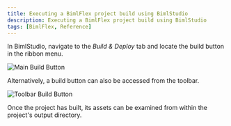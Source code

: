 ```yaml
---
title: Executing a BimlFlex project build using BimlStudio
description: Executing a BimlFlex project build using BimlStudio
tags: [BimlFlex, Reference]
---
```

In BimlStudio, navigate to the *Build & Deploy* tab and locate the build button in the ribbon menu.

![Main Build Button](/img/bimlflex/mainbuild.png "Main Build Button")

Alternatively, a build button can also be accessed from the toolbar.

![Toolbar Build Button](/img/bimlflex/toolbarbuild.png "Toolbar Build Button")

Once the project has built, its assets can be examined from within the project's output directory.
